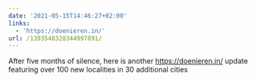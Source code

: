 ```yaml
---
date: '2021-05-15T14:46:27+02:00'
links:
  - 'https://doenieren.in/'
url: /1393548328344997891/
---
```

After five months of silence, here is another https://doenieren.in/ update featuring over 100 new localities in 30 additional cities
